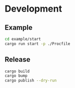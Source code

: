 # Development

## Example

```bash
cd example/start
cargo run start -p ./Procfile
```

## Release

```bash
cargo build
cargo bump
cargo publish --dry-run
```
